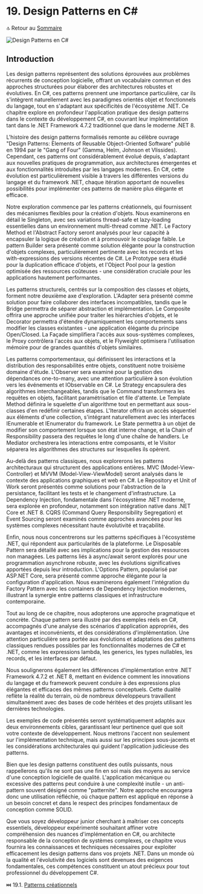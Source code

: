 # 19. Design Patterns en C#

🔝 Retour au [Sommaire](/SOMMAIRE.md)

![Design Patterns en C#](https://via.placeholder.com/800x200?text=Design+Patterns+en+C%23)

## Introduction

Les design patterns représentent des solutions éprouvées aux problèmes récurrents de conception logicielle, offrant un vocabulaire commun et des approches structurées pour élaborer des architectures robustes et évolutives. En C#, ces patterns prennent une importance particulière, car ils s'intègrent naturellement avec les paradigmes orientés objet et fonctionnels du langage, tout en s'adaptant aux spécificités de l'écosystème .NET. Ce chapitre explore en profondeur l'application pratique des design patterns dans le contexte du développement C#, en couvrant leur implémentation tant dans le .NET Framework 4.7.2 traditionnel que dans le moderne .NET 8.

L'histoire des design patterns formalisés remonte au célèbre ouvrage "Design Patterns: Elements of Reusable Object-Oriented Software" publié en 1994 par le "Gang of Four" (Gamma, Helm, Johnson et Vlissides). Cependant, ces patterns ont considérablement évolué depuis, s'adaptant aux nouvelles pratiques de programmation, aux architectures émergentes et aux fonctionnalités introduites par les langages modernes. En C#, cette évolution est particulièrement visible à travers les différentes versions du langage et du framework .NET, chaque itération apportant de nouvelles possibilités pour implémenter ces patterns de manière plus élégante et efficace.

Notre exploration commence par les patterns créationnels, qui fournissent des mécanismes flexibles pour la création d'objets. Nous examinerons en détail le Singleton, avec ses variations thread-safe et lazy-loading essentielles dans un environnement multi-thread comme .NET. Le Factory Method et l'Abstract Factory seront analysés pour leur capacité à encapsuler la logique de création et à promouvoir le couplage faible. Le pattern Builder sera présenté comme solution élégante pour la construction d'objets complexes, particulièrement pertinente avec les records et les with-expressions des versions récentes de C#. Le Prototype sera étudié pour la duplication efficace d'objets, et l'Object Pool pour la gestion optimisée des ressources coûteuses - une considération cruciale pour les applications hautement performantes.

Les patterns structurels, centrés sur la composition des classes et objets, forment notre deuxième axe d'exploration. L'Adapter sera présenté comme solution pour faire collaborer des interfaces incompatibles, tandis que le Bridge permettra de séparer abstraction et implémentation. Le Composite offrira une approche unifiée pour traiter les hiérarchies d'objets, et le Decorator permettra d'étendre dynamiquement les comportements sans modifier les classes existantes - une application élégante du principe Open/Closed. La Façade simplifiera l'accès aux sous-systèmes complexes, le Proxy contrôlera l'accès aux objets, et le Flyweight optimisera l'utilisation mémoire pour de grandes quantités d'objets similaires.

Les patterns comportementaux, qui définissent les interactions et la distribution des responsabilités entre objets, constituent notre troisième domaine d'étude. L'Observer sera examiné pour la gestion des dépendances one-to-many, avec une attention particulière à son évolution vers les événements et IObservable<T> en C#. Le Strategy encapsulera des algorithmes interchangeables, tandis que le Command transformera les requêtes en objets, facilitant paramétrisation et file d'attente. Le Template Method définira le squelette d'un algorithme tout en permettant aux sous-classes d'en redéfinir certaines étapes. L'Iterator offrira un accès séquentiel aux éléments d'une collection, s'intégrant naturellement avec les interfaces IEnumerable et IEnumerator du framework. Le State permettra à un objet de modifier son comportement lorsque son état interne change, et la Chain of Responsibility passera des requêtes le long d'une chaîne de handlers. Le Mediator orchestrera les interactions entre composants, et le Visitor séparera les algorithmes des structures sur lesquelles ils opèrent.

Au-delà des patterns classiques, nous explorerons les patterns architecturaux qui structurent des applications entières. MVC (Model-View-Controller) et MVVM (Model-View-ViewModel) seront analysés dans le contexte des applications graphiques et web en C#. Le Repository et Unit of Work seront présentés comme solutions pour l'abstraction de la persistance, facilitant les tests et le changement d'infrastructure. La Dependency Injection, fondamentale dans l'écosystème .NET moderne, sera explorée en profondeur, notamment son intégration native dans .NET Core et .NET 8. CQRS (Command Query Responsibility Segregation) et Event Sourcing seront examinés comme approches avancées pour les systèmes complexes nécessitant haute évolutivité et traçabilité.

Enfin, nous nous concentrerons sur les patterns spécifiques à l'écosystème .NET, qui répondent aux particularités de la plateforme. Le Disposable Pattern sera détaillé avec ses implications pour la gestion des ressources non managées. Les patterns liés à async/await seront explorés pour une programmation asynchrone robuste, avec les évolutions significatives apportées depuis leur introduction. L'Options Pattern, popularisé par ASP.NET Core, sera présenté comme approche élégante pour la configuration d'application. Nous examinerons également l'intégration du Factory Pattern avec les containers de Dependency Injection modernes, illustrant la synergie entre patterns classiques et infrastructure contemporaine.

Tout au long de ce chapitre, nous adopterons une approche pragmatique et concrète. Chaque pattern sera illustré par des exemples réels en C#, accompagnés d'une analyse des scénarios d'application appropriés, des avantages et inconvénients, et des considérations d'implémentation. Une attention particulière sera portée aux évolutions et adaptations des patterns classiques rendues possibles par les fonctionnalités modernes de C# et .NET, comme les expressions lambda, les generics, les types nullables, les records, et les interfaces par défaut.

Nous soulignerons également les différences d'implémentation entre .NET Framework 4.7.2 et .NET 8, mettant en évidence comment les innovations du langage et du framework peuvent conduire à des expressions plus élégantes et efficaces des mêmes patterns conceptuels. Cette dualité reflète la réalité du terrain, où de nombreux développeurs travaillent simultanément avec des bases de code héritées et des projets utilisant les dernières technologies.

Les exemples de code présentés seront systématiquement adaptés aux deux environnements cibles, garantissant leur pertinence quel que soit votre contexte de développement. Nous mettrons l'accent non seulement sur l'implémentation technique, mais aussi sur les principes sous-jacents et les considérations architecturales qui guident l'application judicieuse des patterns.

Bien que les design patterns constituent des outils puissants, nous rappellerons qu'ils ne sont pas une fin en soi mais des moyens au service d'une conception logicielle de qualité. L'application mécanique ou excessive des patterns peut conduire à une complexité inutile - un anti-pattern souvent désigné comme "patternite". Notre approche encouragera donc une utilisation réfléchie, où chaque pattern est appliqué en réponse à un besoin concret et dans le respect des principes fondamentaux de conception comme SOLID.

Que vous soyez développeur junior cherchant à maîtriser ces concepts essentiels, développeur expérimenté souhaitant affiner votre compréhension des nuances d'implémentation en C#, ou architecte responsable de la conception de systèmes complexes, ce chapitre vous fournira les connaissances et techniques nécessaires pour exploiter efficacement les design patterns dans vos projets .NET. Dans un monde où la qualité et l'évolutivité des logiciels sont devenues des exigences fondamentales, ces compétences constituent un atout précieux pour tout professionnel du développement C#.

⏭️ 19.1. [Patterns créationnels](/19-design-patterns-en-csharp/19-1-patterns-creationnels.md)
